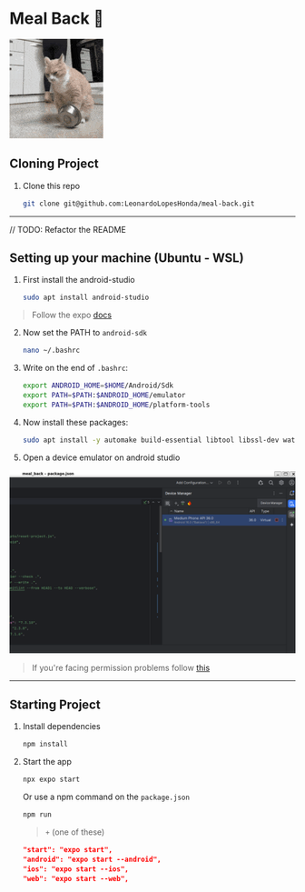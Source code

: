 # Meal Back 🥓

![alt text](/assets/images/image.png)

## Cloning Project

1. Clone this repo

   ```bash
   git clone git@github.com:LeonardoLopesHonda/meal-back.git
   ```

---

// TODO: Refactor the README

## Setting up your machine (Ubuntu - WSL)

1. First install the android-studio

   ```bash
   sudo apt install android-studio
   ```

> Follow the expo [docs](https://docs.expo.dev/workflow/android-studio-emulator)

2. Now set the PATH to `android-sdk`

   ```bash
   nano ~/.bashrc
   ```

3. Write on the end of `.bashrc`:

   ```bash
   export ANDROID_HOME=$HOME/Android/Sdk
   export PATH=$PATH:$ANDROID_HOME/emulator
   export PATH=$PATH:$ANDROID_HOME/platform-tools
   ```

4. Now install these packages:

   ```bash
   sudo apt install -y automake build-essential libtool libssl-dev watchman
   ```

5. Open a device emulator on android studio

![Device Manager - Android Studio](/assets/images/device-manager.png)

> If you're facing permission problems follow [this](https://stackoverflow.com/a/45749003/19612959)

---

## Starting Project

1. Install dependencies

   ```bash
   npm install
   ```

2. Start the app

   ```bash
   npx expo start
   ```

   Or use a npm command on the `package.json`

   ```bash
   npm run
   ```

   > `+` (one of these)

   ```json
   "start": "expo start",
   "android": "expo start --android",
   "ios": "expo start --ios",
   "web": "expo start --web",
   ```
